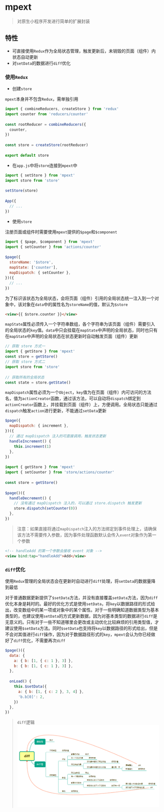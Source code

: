 # mpext

> 对原生小程序开发进行简单的扩展封装

## 特性

- 可直接使用`Redux`作为全局状态管理，触发更新后，未销毁的页面（组件）内状态自动更新
- 对`setData`的数据进行`diff`优化

### 使用`Redux`

- 创建`store`

`mpext`本身并不包含`Redux`，需单独引用

```js
import { combineReducers, createStore } from 'redux'
import counter from 'reducers/counter'

const rootReducer = combineReducers({
  counter,
})

const store = createStore(rootReducer)

export default store
```

- 在`app.js`中将`store`连接到`mpext`中

```js
import { setStore } from 'mpext'
import store from 'store'

setStore(store)

App({
  // ...
})
```

- 使用`store`

注册页面或组件时需要使用`mpext`提供的`$page`和`$component`

```js
import { $page, $component } from 'mpext'
import { setCounter } from 'actions/counter'

$page({
  storeName: '$store',
  mapState: ['counter'],
  mapDispatch: { setCounter },
})({
  // ...
})
```

为了标识该状态为全局状态，会将页面（组件）引用的全局状态统一注入到一个对象中，该对象在`data`中的属性名为`storeName`的值，默认为`$store`

```html
<view>{{ $store.counter }}</view>
```

`mapState`属性必须传入一个字符串数组，各个字符串为该页面（组件）需要引入的全局状态的`key`值。`data`中只会挂载在`mapState`中声明的全局状态，同时也只有在`mapState`中声明的全局状态在状态更新时自动触发页面（组件）更新

```js
// 获取 store 方式一
import { getStore } from 'mpext'
const store = getStore()
// 获取 store 方式二
import store from 'store'

// 获取所有的全局状态
const state = store.getState()
```

`mapDispatch`属性必须为一个`Object`，`key`值为在页面（组件）内可访问的方法名，值为`actionCreator`函数，通过该方法，可以自动将`dispatch`绑定到`actionCreator`函数上，并挂载到页面（组件）上，方便调用。全局状态只能通过`dispatch`触发`action`进行更新，不能通过`setData`更新

```js
$page({
  mapDispatch: { increment },
})({
  // 通过 mapDispatch 注入的可直接调用，触发状态更新
  handleIncrement() {
    this.increment(1)
  },
})

import { getStore } from 'mpext'
import { setCounter } from 'store/actions/counter'

const store = getStore()

$page()({
  handleDecrement() {
    // 没有通过 mapDispatch 注入的，可以通过 store.dispatch 触发更新
    store.dispatch(setCounter(0))
  },
})
```

> 注意：如果直接将通过`mapDispatch`注入的方法绑定到事件处理上，请确保该方法不需要传入参数，因为事件处理函数默认会传入`event`对象作为第一个参数

```html
<!-- handleAdd 的第一个参数会接收 event 对象 -->
<view bind:tap="handleAdd">Add</view>
```

### `diff`优化

使用`Redux`管理的全局状态会在更新时自动进行`diff`处理，将`setData`的数据量降到最低

对于普通数据更新提供了`$setData`方法，并没有直接覆盖`setData`方法，因为`diff`优化本身是耗时的。最好的优化方式是使用`setData`，将`key`以数据路径的形式给出，改变数组中的某一项或对象中的某个属性。对于一些明确知道数据类型为基本类型的，也建议使用`setData`的方式更新数据，因为对基本类型的数据进行`diff`是无意义的。只有对于一些不知道哪里会更改或主动优化比较麻烦的引用类型值，才建议使用`$setData`方法。同时`$setData`也支持将`key`以数据路径的形式给出，但是不会对其值进行`diff`操作，因为对于数据路径形式的`key`，`mpext`会认为你已经做好了`diff`优化，不需要再次`diff`

```js
$page()({
  data: {
    a: { b: [1, { c: 1 }, 3] },
    b: { b: [1, { c: 1 }, 3] },
  },

  onLoad() {
    this.$setData({
      a: { b: [1, { c: 2 }, 3, 4] },
      'b.b[0]': 2,
    })
  },
})
```

> `diff`逻辑
> !['diff'](./diff.png)
